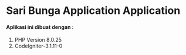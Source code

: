 # Sari Bunga Application Application
#### Aplikasi ini dibuat dengan :
1. PHP Version 8.0.25
2. CodeIgniter-3.1.11-0